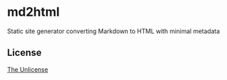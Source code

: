 # md2html

Static site generator converting Markdown to HTML with minimal metadata


## License

[The Unlicense](https://unlicense.org)
